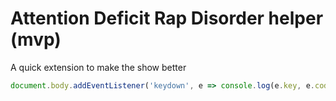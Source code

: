 # Attention Deficit Rap Disorder helper (mvp)

A quick extension to make the show better

```js
document.body.addEventListener('keydown', e => console.log(e.key, e.code, e.keyCode))
```